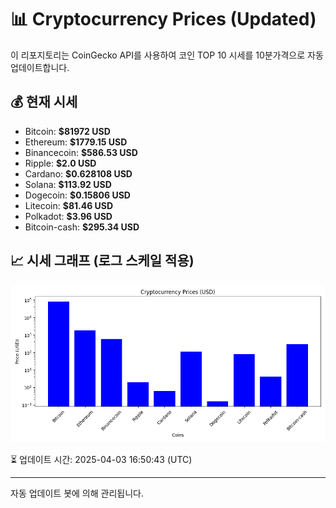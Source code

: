
# 📊 Cryptocurrency Prices (Updated)

이 리포지토리는 CoinGecko API를 사용하여 코인 TOP 10 시세를 10분가격으로 자동 업데이트합니다.

## 💰 현재 시세
- Bitcoin: **$81972 USD**
- Ethereum: **$1779.15 USD**
- Binancecoin: **$586.53 USD**
- Ripple: **$2.0 USD**
- Cardano: **$0.628108 USD**
- Solana: **$113.92 USD**
- Dogecoin: **$0.15806 USD**
- Litecoin: **$81.46 USD**
- Polkadot: **$3.96 USD**
- Bitcoin-cash: **$295.34 USD**

## 📈 시세 그래프 (로그 스케일 적용)
![Crypto Prices](crypto_prices.png)

⏳ 업데이트 시간: 2025-04-03 16:50:43 (UTC)

---
자동 업데이트 봇에 의해 관리됩니다.
